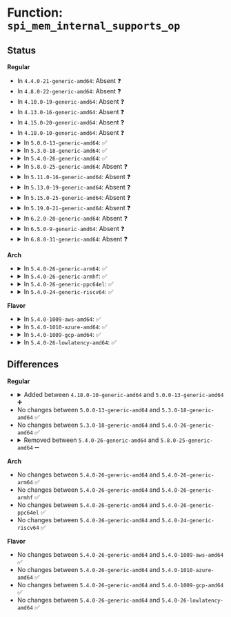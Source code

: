 # Function: <code>spi_mem_internal_supports_op</code>

## Status
<b>Regular</b>
<ul>
<li>
In <code>4.4.0-21-generic-amd64</code>: Absent ❓
</li>
<li>
In <code>4.8.0-22-generic-amd64</code>: Absent ❓
</li>
<li>
In <code>4.10.0-19-generic-amd64</code>: Absent ❓
</li>
<li>
In <code>4.13.0-16-generic-amd64</code>: Absent ❓
</li>
<li>
In <code>4.15.0-20-generic-amd64</code>: Absent ❓
</li>
<li>
In <code>4.18.0-10-generic-amd64</code>: Absent ❓
</li>
<li>
<details>
<summary>In <code>5.0.0-13-generic-amd64</code>: ✅</summary>

```c
bool spi_mem_internal_supports_op(struct spi_mem * mem, const struct spi_mem_op * op)
```

```json
{
  "name": "spi_mem_internal_supports_op",
  "collision_type": "Unique Static",
  "inline_type": "No",
  "funcs": [
    {
      "addr": 18446744071586540112,
      "name": "spi_mem_internal_supports_op",
      "external": false,
      "loc": "drivers/spi/spi-mem.c:188",
      "file": "drivers/spi/spi-mem.c",
      "inline": "seen, unknown",
      "caller_inline": [],
      "caller_func": [
        "drivers/spi/spi-mem.c:spi_mem_exec_op",
        "drivers/spi/spi-mem.c:spi_mem_supports_op"
      ]
    }
  ],
  "symbols": [
    {
      "addr": 18446744071586540112,
      "name": "spi_mem_internal_supports_op",
      "section": ".text",
      "bind": "STB_LOCAL",
      "size": 54
    }
  ]
}
```
</details>
</li>
<li>
<details>
<summary>In <code>5.3.0-18-generic-amd64</code>: ✅</summary>

```c
bool spi_mem_internal_supports_op(struct spi_mem * mem, const struct spi_mem_op * op)
```

```json
{
  "name": "spi_mem_internal_supports_op",
  "collision_type": "Unique Static",
  "inline_type": "No",
  "funcs": [
    {
      "addr": 18446744071586787344,
      "name": "spi_mem_internal_supports_op",
      "external": false,
      "loc": "drivers/spi/spi-mem.c:188",
      "file": "drivers/spi/spi-mem.c",
      "inline": "seen, unknown",
      "caller_inline": [],
      "caller_func": [
        "drivers/spi/spi-mem.c:spi_mem_exec_op",
        "drivers/spi/spi-mem.c:spi_mem_supports_op"
      ]
    }
  ],
  "symbols": [
    {
      "addr": 18446744071586787344,
      "name": "spi_mem_internal_supports_op",
      "section": ".text",
      "bind": "STB_LOCAL",
      "size": 54
    }
  ]
}
```
</details>
</li>
<li>
<details>
<summary>In <code>5.4.0-26-generic-amd64</code>: ✅</summary>

```c
bool spi_mem_internal_supports_op(struct spi_mem * mem, const struct spi_mem_op * op)
```

```json
{
  "name": "spi_mem_internal_supports_op",
  "collision_type": "Unique Static",
  "inline_type": "No",
  "funcs": [
    {
      "addr": 18446744071586933600,
      "name": "spi_mem_internal_supports_op",
      "external": false,
      "loc": "drivers/spi/spi-mem.c:188",
      "file": "drivers/spi/spi-mem.c",
      "inline": "seen, unknown",
      "caller_inline": [],
      "caller_func": [
        "drivers/spi/spi-mem.c:spi_mem_exec_op",
        "drivers/spi/spi-mem.c:spi_mem_supports_op"
      ]
    }
  ],
  "symbols": [
    {
      "addr": 18446744071586933600,
      "name": "spi_mem_internal_supports_op",
      "section": ".text",
      "bind": "STB_LOCAL",
      "size": 54
    }
  ]
}
```
</details>
</li>
<li>
<details>
<summary>In <code>5.8.0-25-generic-amd64</code>: Absent ❓</summary>

```json
{
  "name": "spi_mem_internal_supports_op",
  "collision_type": "Unique Static",
  "inline_type": "Full",
  "funcs": [
    {
      "addr": 18446744071587749297,
      "name": "spi_mem_internal_supports_op",
      "external": false,
      "loc": "drivers/spi/spi-mem.c:190",
      "file": "drivers/spi/spi-mem.c",
      "inline": "not declared, inlined",
      "caller_inline": [
        "drivers/spi/spi-mem.c:spi_mem_exec_op",
        "drivers/spi/spi-mem.c:spi_mem_supports_op"
      ],
      "caller_func": []
    }
  ],
  "symbols": []
}
```
</details>
</li>
<li>
<details>
<summary>In <code>5.11.0-16-generic-amd64</code>: Absent ❓</summary>

```json
{
  "name": "spi_mem_internal_supports_op",
  "collision_type": "Unique Static",
  "inline_type": "Full",
  "funcs": [
    {
      "addr": 18446744071587808049,
      "name": "spi_mem_internal_supports_op",
      "external": false,
      "loc": "drivers/spi/spi-mem.c:196",
      "file": "drivers/spi/spi-mem.c",
      "inline": "not declared, inlined",
      "caller_inline": [
        "drivers/spi/spi-mem.c:spi_mem_exec_op",
        "drivers/spi/spi-mem.c:spi_mem_supports_op"
      ],
      "caller_func": []
    }
  ],
  "symbols": []
}
```
</details>
</li>
<li>
<details>
<summary>In <code>5.13.0-19-generic-amd64</code>: Absent ❓</summary>

```json
{
  "name": "spi_mem_internal_supports_op",
  "collision_type": "Unique Static",
  "inline_type": "Full",
  "funcs": [
    {
      "addr": 18446744071587688184,
      "name": "spi_mem_internal_supports_op",
      "external": false,
      "loc": "drivers/spi/spi-mem.c:212",
      "file": "drivers/spi/spi-mem.c",
      "inline": "not declared, inlined",
      "caller_inline": [
        "drivers/spi/spi-mem.c:spi_mem_exec_op",
        "drivers/spi/spi-mem.c:spi_mem_supports_op"
      ],
      "caller_func": []
    }
  ],
  "symbols": []
}
```
</details>
</li>
<li>
<details>
<summary>In <code>5.15.0-25-generic-amd64</code>: Absent ❓</summary>

```json
{
  "name": "spi_mem_internal_supports_op",
  "collision_type": "Unique Static",
  "inline_type": "Full",
  "funcs": [
    {
      "addr": 18446744071588278280,
      "name": "spi_mem_internal_supports_op",
      "external": false,
      "loc": "drivers/spi/spi-mem.c:213",
      "file": "drivers/spi/spi-mem.c",
      "inline": "not declared, inlined",
      "caller_inline": [
        "drivers/spi/spi-mem.c:spi_mem_exec_op",
        "drivers/spi/spi-mem.c:spi_mem_supports_op"
      ],
      "caller_func": []
    }
  ],
  "symbols": []
}
```
</details>
</li>
<li>
<details>
<summary>In <code>5.19.0-21-generic-amd64</code>: Absent ❓</summary>

```json
{
  "name": "spi_mem_internal_supports_op",
  "collision_type": "Unique Static",
  "inline_type": "Full",
  "funcs": [
    {
      "addr": 18446744071589660135,
      "name": "spi_mem_internal_supports_op",
      "external": false,
      "loc": "drivers/spi/spi-mem.c:227",
      "file": "drivers/spi/spi-mem.c",
      "inline": "not declared, inlined",
      "caller_inline": [
        "drivers/spi/spi-mem.c:spi_mem_exec_op",
        "drivers/spi/spi-mem.c:spi_mem_supports_op"
      ],
      "caller_func": []
    }
  ],
  "symbols": []
}
```
</details>
</li>
<li>
<details>
<summary>In <code>6.2.0-20-generic-amd64</code>: Absent ❓</summary>

```json
{
  "name": "spi_mem_internal_supports_op",
  "collision_type": "Unique Static",
  "inline_type": "Full",
  "funcs": [
    {
      "addr": 18446744071591270282,
      "name": "spi_mem_internal_supports_op",
      "external": false,
      "loc": "drivers/spi/spi-mem.c:227",
      "file": "drivers/spi/spi-mem.c",
      "inline": "not declared, inlined",
      "caller_inline": [
        "drivers/spi/spi-mem.c:spi_mem_exec_op",
        "drivers/spi/spi-mem.c:spi_mem_supports_op"
      ],
      "caller_func": []
    }
  ],
  "symbols": []
}
```
</details>
</li>
<li>
<details>
<summary>In <code>6.5.0-9-generic-amd64</code>: Absent ❓</summary>

```json
{
  "name": "spi_mem_internal_supports_op",
  "collision_type": "Unique Static",
  "inline_type": "Full",
  "funcs": [
    {
      "addr": 18446744071591625101,
      "name": "spi_mem_internal_supports_op",
      "external": false,
      "loc": "drivers/spi/spi-mem.c:227",
      "file": "drivers/spi/spi-mem.c",
      "inline": "not declared, inlined",
      "caller_inline": [
        "drivers/spi/spi-mem.c:spi_mem_exec_op",
        "drivers/spi/spi-mem.c:spi_mem_supports_op"
      ],
      "caller_func": []
    }
  ],
  "symbols": []
}
```
</details>
</li>
<li>
<details>
<summary>In <code>6.8.0-31-generic-amd64</code>: Absent ❓</summary>

```json
{
  "name": "spi_mem_internal_supports_op",
  "collision_type": "Unique Static",
  "inline_type": "Full",
  "funcs": [
    {
      "addr": 18446744071592357965,
      "name": "spi_mem_internal_supports_op",
      "external": false,
      "loc": "drivers/spi/spi-mem.c:227",
      "file": "drivers/spi/spi-mem.c",
      "inline": "not declared, inlined",
      "caller_inline": [
        "drivers/spi/spi-mem.c:spi_mem_exec_op",
        "drivers/spi/spi-mem.c:spi_mem_supports_op"
      ],
      "caller_func": []
    }
  ],
  "symbols": []
}
```
</details>
</li>
</ul>
<b>Arch</b>
<ul>
<li>
<details>
<summary>In <code>5.4.0-26-generic-arm64</code>: ✅</summary>

```c
bool spi_mem_internal_supports_op(struct spi_mem * mem, const struct spi_mem_op * op)
```

```json
{
  "name": "spi_mem_internal_supports_op",
  "collision_type": "Unique Static",
  "inline_type": "No",
  "funcs": [
    {
      "addr": 18446603336499898640,
      "name": "spi_mem_internal_supports_op",
      "external": false,
      "loc": "drivers/spi/spi-mem.c:188",
      "file": "drivers/spi/spi-mem.c",
      "inline": "seen, unknown",
      "caller_inline": [],
      "caller_func": [
        "drivers/spi/spi-mem.c:spi_mem_exec_op",
        "drivers/spi/spi-mem.c:spi_mem_supports_op"
      ]
    }
  ],
  "symbols": [
    {
      "addr": 18446603336499898640,
      "name": "spi_mem_internal_supports_op",
      "section": ".text",
      "bind": "STB_LOCAL",
      "size": 104
    }
  ]
}
```
</details>
</li>
<li>
<details>
<summary>In <code>5.4.0-26-generic-armhf</code>: ✅</summary>

```c
bool spi_mem_internal_supports_op(struct spi_mem * mem, const struct spi_mem_op * op)
```

```json
{
  "name": "spi_mem_internal_supports_op",
  "collision_type": "Unique Static",
  "inline_type": "No",
  "funcs": [
    {
      "addr": 3232447992,
      "name": "spi_mem_internal_supports_op",
      "external": false,
      "loc": "drivers/spi/spi-mem.c:188",
      "file": "drivers/spi/spi-mem.c",
      "inline": "seen, unknown",
      "caller_inline": [],
      "caller_func": [
        "drivers/spi/spi-mem.c:spi_mem_exec_op",
        "drivers/spi/spi-mem.c:spi_mem_supports_op"
      ]
    }
  ],
  "symbols": [
    {
      "addr": 3232447992,
      "name": "spi_mem_internal_supports_op",
      "section": ".text",
      "bind": "STB_LOCAL",
      "size": 84
    }
  ]
}
```
</details>
</li>
<li>
<details>
<summary>In <code>5.4.0-26-generic-ppc64el</code>: ✅</summary>

```c
bool spi_mem_internal_supports_op(struct spi_mem * mem, const struct spi_mem_op * op)
```

```json
{
  "name": "spi_mem_internal_supports_op",
  "collision_type": "Unique Static",
  "inline_type": "No",
  "funcs": [
    {
      "addr": 13835058055293223632,
      "name": "spi_mem_internal_supports_op",
      "external": false,
      "loc": "drivers/spi/spi-mem.c:188",
      "file": "drivers/spi/spi-mem.c",
      "inline": "seen, unknown",
      "caller_inline": [],
      "caller_func": [
        "drivers/spi/spi-mem.c:spi_mem_exec_op",
        "drivers/spi/spi-mem.c:spi_mem_supports_op"
      ]
    }
  ],
  "symbols": [
    {
      "addr": 13835058055293223632,
      "name": "spi_mem_internal_supports_op",
      "section": ".text",
      "bind": "STB_LOCAL",
      "size": 124
    }
  ]
}
```
</details>
</li>
<li>
<details>
<summary>In <code>5.4.0-24-generic-riscv64</code>: ✅</summary>

```c
bool spi_mem_internal_supports_op(struct spi_mem * mem, const struct spi_mem_op * op)
```

```json
{
  "name": "spi_mem_internal_supports_op",
  "collision_type": "Unique Static",
  "inline_type": "No",
  "funcs": [
    {
      "addr": 18446743936276996746,
      "name": "spi_mem_internal_supports_op",
      "external": false,
      "loc": "drivers/spi/spi-mem.c:188",
      "file": "drivers/spi/spi-mem.c",
      "inline": "seen, unknown",
      "caller_inline": [],
      "caller_func": [
        "drivers/spi/spi-mem.c:spi_mem_exec_op",
        "drivers/spi/spi-mem.c:spi_mem_supports_op"
      ]
    }
  ],
  "symbols": [
    {
      "addr": 18446743936276996746,
      "name": "spi_mem_internal_supports_op",
      "section": ".text",
      "bind": "STB_LOCAL",
      "size": 80
    }
  ]
}
```
</details>
</li>
</ul>
<b>Flavor</b>
<ul>
<li>
<details>
<summary>In <code>5.4.0-1009-aws-amd64</code>: ✅</summary>

```c
bool spi_mem_internal_supports_op(struct spi_mem * mem, const struct spi_mem_op * op)
```

```json
{
  "name": "spi_mem_internal_supports_op",
  "collision_type": "Unique Static",
  "inline_type": "No",
  "funcs": [
    {
      "addr": 18446744071586690624,
      "name": "spi_mem_internal_supports_op",
      "external": false,
      "loc": "drivers/spi/spi-mem.c:188",
      "file": "drivers/spi/spi-mem.c",
      "inline": "seen, unknown",
      "caller_inline": [],
      "caller_func": [
        "drivers/spi/spi-mem.c:spi_mem_exec_op",
        "drivers/spi/spi-mem.c:spi_mem_supports_op"
      ]
    }
  ],
  "symbols": [
    {
      "addr": 18446744071586690624,
      "name": "spi_mem_internal_supports_op",
      "section": ".text",
      "bind": "STB_LOCAL",
      "size": 54
    }
  ]
}
```
</details>
</li>
<li>
<details>
<summary>In <code>5.4.0-1010-azure-amd64</code>: ✅</summary>

```c
bool spi_mem_internal_supports_op(struct spi_mem * mem, const struct spi_mem_op * op)
```

```json
{
  "name": "spi_mem_internal_supports_op",
  "collision_type": "Unique Static",
  "inline_type": "No",
  "funcs": [
    {
      "addr": 18446744071586558960,
      "name": "spi_mem_internal_supports_op",
      "external": false,
      "loc": "drivers/spi/spi-mem.c:188",
      "file": "drivers/spi/spi-mem.c",
      "inline": "seen, unknown",
      "caller_inline": [],
      "caller_func": [
        "drivers/spi/spi-mem.c:spi_mem_exec_op",
        "drivers/spi/spi-mem.c:spi_mem_supports_op"
      ]
    }
  ],
  "symbols": [
    {
      "addr": 18446744071586558960,
      "name": "spi_mem_internal_supports_op",
      "section": ".text",
      "bind": "STB_LOCAL",
      "size": 54
    }
  ]
}
```
</details>
</li>
<li>
<details>
<summary>In <code>5.4.0-1009-gcp-amd64</code>: ✅</summary>

```c
bool spi_mem_internal_supports_op(struct spi_mem * mem, const struct spi_mem_op * op)
```

```json
{
  "name": "spi_mem_internal_supports_op",
  "collision_type": "Unique Static",
  "inline_type": "No",
  "funcs": [
    {
      "addr": 18446744071586888160,
      "name": "spi_mem_internal_supports_op",
      "external": false,
      "loc": "drivers/spi/spi-mem.c:188",
      "file": "drivers/spi/spi-mem.c",
      "inline": "seen, unknown",
      "caller_inline": [],
      "caller_func": [
        "drivers/spi/spi-mem.c:spi_mem_exec_op",
        "drivers/spi/spi-mem.c:spi_mem_supports_op"
      ]
    }
  ],
  "symbols": [
    {
      "addr": 18446744071586888160,
      "name": "spi_mem_internal_supports_op",
      "section": ".text",
      "bind": "STB_LOCAL",
      "size": 54
    }
  ]
}
```
</details>
</li>
<li>
<details>
<summary>In <code>5.4.0-26-lowlatency-amd64</code>: ✅</summary>

```c
bool spi_mem_internal_supports_op(struct spi_mem * mem, const struct spi_mem_op * op)
```

```json
{
  "name": "spi_mem_internal_supports_op",
  "collision_type": "Unique Static",
  "inline_type": "No",
  "funcs": [
    {
      "addr": 18446744071586994544,
      "name": "spi_mem_internal_supports_op",
      "external": false,
      "loc": "drivers/spi/spi-mem.c:188",
      "file": "drivers/spi/spi-mem.c",
      "inline": "seen, unknown",
      "caller_inline": [],
      "caller_func": [
        "drivers/spi/spi-mem.c:spi_mem_exec_op",
        "drivers/spi/spi-mem.c:spi_mem_supports_op"
      ]
    }
  ],
  "symbols": [
    {
      "addr": 18446744071586994544,
      "name": "spi_mem_internal_supports_op",
      "section": ".text",
      "bind": "STB_LOCAL",
      "size": 54
    }
  ]
}
```
</details>
</li>
</ul>

## Differences
<b>Regular</b>
<ul>
<li>
<details>
<summary>Added between <code>4.18.0-10-generic-amd64</code> and <code>5.0.0-13-generic-amd64</code> ➕</summary>

```c
bool spi_mem_internal_supports_op(struct spi_mem * mem, const struct spi_mem_op * op)
```
</details>
</li>
<li>
No changes between <code>5.0.0-13-generic-amd64</code> and <code>5.3.0-18-generic-amd64</code> ✅
</li>
<li>
No changes between <code>5.3.0-18-generic-amd64</code> and <code>5.4.0-26-generic-amd64</code> ✅
</li>
<li>
<details>
<summary>Removed between <code>5.4.0-26-generic-amd64</code> and <code>5.8.0-25-generic-amd64</code> ➖</summary>

```c
bool spi_mem_internal_supports_op(struct spi_mem * mem, const struct spi_mem_op * op)
```
</details>
</li>
</ul>
<b>Arch</b>
<ul>
<li>
No changes between <code>5.4.0-26-generic-amd64</code> and <code>5.4.0-26-generic-arm64</code> ✅
</li>
<li>
No changes between <code>5.4.0-26-generic-amd64</code> and <code>5.4.0-26-generic-armhf</code> ✅
</li>
<li>
No changes between <code>5.4.0-26-generic-amd64</code> and <code>5.4.0-26-generic-ppc64el</code> ✅
</li>
<li>
No changes between <code>5.4.0-26-generic-amd64</code> and <code>5.4.0-24-generic-riscv64</code> ✅
</li>
</ul>
<b>Flavor</b>
<ul>
<li>
No changes between <code>5.4.0-26-generic-amd64</code> and <code>5.4.0-1009-aws-amd64</code> ✅
</li>
<li>
No changes between <code>5.4.0-26-generic-amd64</code> and <code>5.4.0-1010-azure-amd64</code> ✅
</li>
<li>
No changes between <code>5.4.0-26-generic-amd64</code> and <code>5.4.0-1009-gcp-amd64</code> ✅
</li>
<li>
No changes between <code>5.4.0-26-generic-amd64</code> and <code>5.4.0-26-lowlatency-amd64</code> ✅
</li>
</ul>
